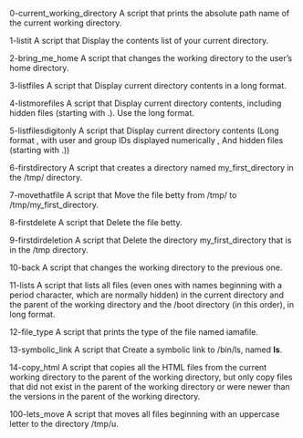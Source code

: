 0-current_working_directory A script that prints the absolute path name of the current working directory.

1-listit A script that Display the contents list of your current directory.

2-bring_me_home A script that changes the working directory to the user’s home directory.

3-listfiles A script that Display current directory contents in a long format.

4-listmorefiles A script that Display current directory contents, including hidden files (starting with .). Use the long format.

5-listfilesdigitonly A script that Display current directory contents (Long format , with user and group IDs displayed numerically , And hidden files (starting with .))

6-firstdirectory A script that  creates a directory named my_first_directory in the /tmp/ directory.

7-movethatfile A script that Move the file betty from /tmp/ to /tmp/my_first_directory.

8-firstdelete A script that Delete the file betty.

9-firstdirdeletion A script that Delete the directory my_first_directory that is in the /tmp directory.

10-back A script that changes the working directory to the previous one.

11-lists A script that lists all files (even ones with names beginning with a period character, which are normally hidden) in the current directory and the parent of the working directory and the /boot directory (in this order), in long format.

12-file_type A script that prints the type of the file named iamafile.

13-symbolic_link A script that  Create a symbolic link to /bin/ls, named __ls__.

14-copy_html A script that copies all the HTML files from the current working directory to the parent of the working directory, but only copy files that did not exist in the parent of the working directory or were newer than the versions in the parent of the working directory.

100-lets_move A script that moves all files beginning with an uppercase letter to the directory /tmp/u. 
